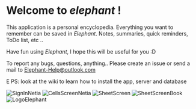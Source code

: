 # Welcome to *elephant* !


This application is a personal encyclopedia. Everything you want to remember can be saved in *Elephant*. Notes, summaries, quick reminders, ToDo list, etc ..

Have fun using *Elephant*, I hope this will be useful for you :D

To report any bugs, questions, anything.. Please create an issue or send a mail to Elephant-Help@outlook.com

E
PS: look at the wiki to learn how to install the app, server and database


![SignInNetia](https://user-images.githubusercontent.com/33542661/166166034-ed0c678d-9729-4158-a1b6-8288322e3151.png)
![CellsScreenNetia](https://user-images.githubusercontent.com/33542661/166167849-af49699d-92d7-43a0-b944-d8129dfdd336.png)
![SheetScreen](https://user-images.githubusercontent.com/33542661/166167901-95a45bf9-3220-4e5b-832f-3d79ed6d257b.png)
![SheetScreenBook](https://user-images.githubusercontent.com/33542661/166167994-b1867938-091e-4f44-b24b-50a7ebac09d2.png)
![LogoElephant](https://user-images.githubusercontent.com/33542661/166165987-d94830a1-26af-4217-b803-d5e0c7f52c55.png)

